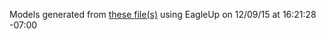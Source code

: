 Models generated from [these file(s)](https://raw.github.com/sparkfun/EL_Sequencer/V_2.3/Hardware/EL_Sequencer.brd) using EagleUp on 12/09/15 at 16:21:28 -07:00

